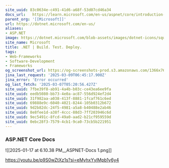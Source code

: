 ```yaml
---
site_uuid: 83c0634e-c491-41d6-a68f-53d07cd46a34
docs_url:   https://learn.microsoft.com/en-us/aspnet/core/introduction-to-aspnet-core?view=aspnetcore-9.0
parent_org: '[[Microsoft]]'
url: https://dotnet.microsoft.com/en-us/
aliases:
- ASP.NET
image: https://dotnet.microsoft.com/blob-assets/images/dotnet-icons/square.png
site_name: Microsoft
title: .NET | Build. Test. Deploy.
tags:
- Web-Frameworks
- Software-Development
- Frameworks
og_screenshot_url: https://og-screenshots-prod.s3.amazonaws.com/1366x768/80/false/aba51b6c10fd1449e5700fc8c022c53157247b32bce5e33217495b11d9aee78a.jpeg
jina_last_request: '2025-03-09T06:45:17.900Z'
jina_error: 'Error occurred'
og_last_fetch: '2025-03-07T05:20:56.427Z'
site_uuid: 7fbe39f8-ab91-4a4b-b03c-ce43ea6ee9fa
site_uuid: eedb5080-bb73-4e0a-ac87-556d924ef2d4
site_uuid: 31f982aa-a038-413f-8881-1fcaf761c6ed
site_uuid: 69888e9c-6040-4021-8244-105b0312b672
site_uuid: 9d2b82dc-24f5-4981-a5a8-b40488e2ab46
site_uuid: 8e8fee1d-a38f-4ccc-88d3-7ff203946c6d
site_uuid: 9ec5491c-8fcd-49a0-aad2-b21cf959559d
site_uuid: 0ebc28f3-7579-4cb1-9ca0-73cb5b221951
---
```


### ASP.NET Core Docs
![[2025-01-17 at 6.10.38 PM__ASPNET-Docs 1.png]]

https://youtu.be/p9S0wZtXz1s?si=eMyhxYylMpb1y6y4
